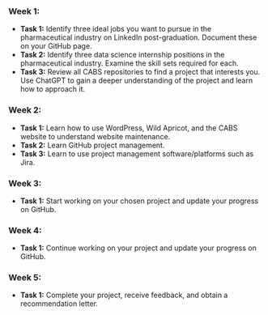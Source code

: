 ### Week 1:
- **Task 1:** Identify three ideal jobs you want to pursue in the pharmaceutical industry on LinkedIn post-graduation. Document these on your GitHub page.
- **Task 2:** Identify three data science internship positions in the pharmaceutical industry. Examine the skill sets required for each.
- **Task 3:** Review all CABS repositories to find a project that interests you. Use ChatGPT to gain a deeper understanding of the project and learn how to approach it.

### Week 2:
- **Task 1:** Learn how to use WordPress, Wild Apricot, and the CABS website to understand website maintenance.
- **Task 2:** Learn GitHub project management.
- **Task 3:** Learn to use project management software/platforms such as Jira.

### Week 3:
- **Task 1:** Start working on your chosen project and update your progress on GitHub.

### Week 4:
- **Task 1:** Continue working on your project and update your progress on GitHub.

### Week 5:
- **Task 1:** Complete your project, receive feedback, and obtain a recommendation letter.
